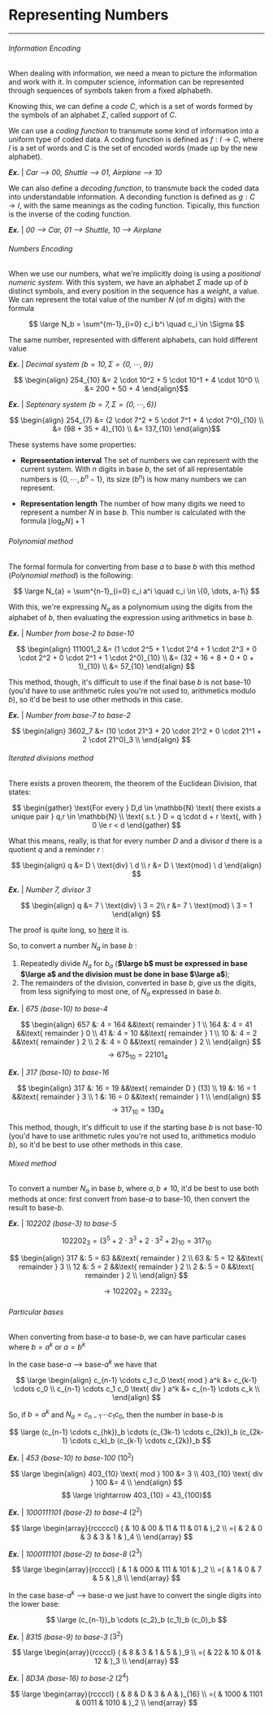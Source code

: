 # Representing Numbers
---

###### Information Encoding

When dealing with information, we need a mean to picture the information and work with it. In computer science, information can be represented through sequences of symbols taken from a fixed alphabeth.

Knowing this, we can define a *code* $C$, which is a set of words formed by the symbols of an alphabet $\Sigma$, called *support* of $C$.

We can use a *coding function* to transmute some kind of information into a uniform type of coded data.
A coding function is defined as $f : I \rightarrow C$, where $I$ is a set of words and $C$ is the set of encoded words (made up by the new alphabet).

***Ex.*** | *Car --> 00, Shuttle --> 01, Airplane --> 10*

We can also define a *decoding function*, to transmute back the coded data into understandable information.
A deconding function is defined as $g : C \rightarrow I$, with the same meanings as the coding function. Tipically, this function is the inverse of the coding function.

***Ex.*** | *00 --> Car, 01 --> Shuttle, 10 --> Airplane*


###### Numbers Encoding

When we use our numbers, what we're implicitly doing is using a *positional numeric system*. With this system, we have an alphabet $\Sigma$ made up of $b$ distinct symbols, and every position in the sequence has a *weight*, a value. We can represent the total value of the number $N$ (of $m$ digits) with the formula

$$ \large N_b = \sum^{m-1}_{i=0} c_i b^i \quad c_i \in \Sigma $$

The same number, represented with different alphabets, can hold different value

***Ex.*** | *Decimal system ($b = 10,\, \Sigma = \{0,\cdots,9\}$)*

$$ \begin{align}
254_{10} &= 2 \cdot 10^2 + 5 \cdot 10^1 + 4 \cdot 10^0 \\
&= 200 + 50 + 4
\end{align}$$

***Ex.*** | *Septenary system ($b = 7,\, \Sigma = \{0,\cdots,6\}$)*

$$ \begin{align}
254_{7} &= (2 \cdot 7^2 + 5 \cdot 7^1 + 4 \cdot 7^0)_{10} \\
&= (98 + 35 + 4)_{10} \\
&= 137_{10}
\end{align}$$

These systems have some properties:

- **Representation interval**
The set of numbers we can represent with the current system. With $n$ digits in base $b$, the set of all representable numbers is $\{0,\cdots,b^n-1\}$, its size ($b^n$) is how many numbers we can represent.

- **Representation length**
The number of how many digits we need to represent a number $N$ in base $b$. This number is calculated with the formula $\lfloor{ \log_b N }\rfloor + 1$


###### Polynomial method

The formal formula for converting from base $a$ to base $b$ with this method (*Polynomial method*) is the following:

$$ \large N_{a} = \sum^{n-1}_{i=0} c_i a^i \quad c_i \in \{0, \dots, a-1\} $$

With this, we're expressing $N_a$ as a polynomium using the digits from the alphabet of $b$, then evaluating the expression using arithmetics in base $b$.

***Ex.*** | *Number from base-2 to base-10*

$$ \begin{align}
111001_2 &= (1 \cdot 2^5 + 1 \cdot 2^4 + 1 \cdot 2^3 + 0 \cdot 2^2 + 0 \cdot 2^1 + 1 \cdot 2^0)_{10} \\
&= (32 + 16 + 8 + 0 + 0 + 1)_{10} \\
&= 57_{10}
\end{align} $$

This method, though, it's difficult to use if the final base $b$ is not base-10 (you'd have to use arithmetic rules you're not used to, arithmetics modulo $b$), so it'd be best to use other methods in this case.

***Ex.*** | *Number from base-7 to base-2*

$$ \begin{align}
3602_7 &= (10 \cdot 21^3 + 20 \cdot 21^2 + 0 \cdot 21^1 + 2 \cdot 21^0)_3 \\
\end{align} $$


###### Iterated divisions method

There exists a proven theorem, the theorem of the Euclidean Division, that states:

$$ \begin{gather}
\text{For every } D,d \in \mathbb{N}
\text{ there exists a unique pair } q,r \in \mathbb{N} \\
\text{ s.t. } D = q \cdot d + r
\text{, with } 0 \le r < d
\end{gather} $$

What this means, really, is that for every number $D$ and a divisor $d$ there is a quotient $q$ and a reminder $r$ :

$$ \begin{align}
q &= D \ \text{div} \ d \\
r &= D \ \text{mod} \ d
\end{align} $$

***Ex.*** | *Number 7, divisor 3*

$$ \begin{align}
q &= 7 \ \text{div} \ 3 = 2\\
r &= 7 \ \text{mod} \ 3 = 1
\end{align} $$

The proof is quite long, so [here](Iterated%20division%20proof.md) it is.

So, to convert a number $N_a$ in base $b$ :
1. Repeatedly divide $N_a$ for $b_a$ (**$\large b$ must be expressed in base $\large a$ and the division must be done in base $\large a$**);
2. The remainders of the division, converted in base $b$, give us the digits, from less signifying to most one, of  $N_a$ expressed in base $b$.

***Ex.*** | *675 (base-10) to base-4*

$$ \begin{align}
657 &: 4 = 164 &&\text{ remainder } 1 \\
164 &: 4 = 41  &&\text{ remainder } 0 \\
 41 &: 4 = 10  &&\text{ remainder } 1 \\
 10 &: 4 = 2   &&\text{ remainder } 2 \\
  2 &: 4 = 0   &&\text{ remainder } 2 \\
\end{align} $$
$$ \rightarrow 675_{10} = 22101_4 $$

***Ex.*** | *317 (base-10) to base-16*

$$ \begin{align}
317 &: 16 = 19 &&\text{ remainder D } (13) \\
 19 &: 16 = 1  &&\text{ remainder } 3 \\
  1 &: 16 = 0  &&\text{ remainder } 1 \\
\end{align} $$
$$ \rightarrow 317_{10} = 13\text{D}_4 $$

This method, though, it's difficult to use if the starting base $b$ is not base-10 (you'd have to use arithmetic rules you're not used to, arithmetics modulo $b$), so it'd be best to use other methods in this case.


###### Mixed method

To convert a number $N_a$ in base $b$, where $a,b\ne10$, it'd be best to use both methods at once: first convert from base-$a$ to base-10, then convert the result to base-$b$.

***Ex.*** | *102202 (base-3) to base-5*

$$ 102202_3 = (3^5 + 2 \cdot 3^3 + 2 \cdot 3^2 + 2)_{10} = 317_{10} $$

$$ \begin{align}
317 &: 5 = 63 &&\text{ remainder } 2 \\
 63 &: 5 = 12 &&\text{ remainder } 3 \\
 12 &: 5 = 2  &&\text{ remainder } 2 \\
  2 &: 5 = 0  &&\text{ remainder } 2 \\
\end{align} $$

$$ \rightarrow 102202_3 = 2232_5 $$


###### Particular bases

When converting from base-$a$ to base-$b$, we can have particular cases where $b = a^k$ or $a = b^k$

In the case base-$a$ --> base-$a^k$ we have that

$$ \large \begin{align}
c_{n-1} \cdots c_1 c_0 \text{ mod } a^k &= c_{k-1} \cdots c_0 \\
c_{n-1} \cdots c_1 c_0 \text{ div } a^k &= c_{n-1} \cdots c_k \\
\end{align} $$

So, if $b = a^k$ and ${ N_a = c_{n-1} \cdots c_1 c_0 }$, then the number in base-$b$ is

$$ \large
(c_{n-1} \cdots c_{hk})_b
\cdots
(c_{3k-1} \cdots c_{2k})_b
(c_{2k-1} \cdots c_k)_b
(c_{k-1} \cdots c_{2k})_b
$$

***Ex.*** | *453 (base-10) to base-100*  ($10^2$)

$$ \large \begin{align}
403_{10} \text{ mod } 100 &= 3 \\
403_{10} \text{ div } 100 &= 4 \\
\end{align} $$
$$ \large \rightarrow 403_{10} = 43_{100}$$

***Ex.*** | *1000111101 (base-2) to base-4* ($2^2$)

$$ \large \begin{array}{rcccccl}
 ( & 10 & 00 & 11 & 11 & 01 & )_2 \\
=( &  2 &  0 &  3 &  3 &  1 & )_4 \\
\end{array} $$


***Ex.*** | *1000111101 (base-2) to base-8* ($2^3$)

$$ \large \begin{array}{rccccl}
 ( & 1 & 000 & 111 & 101 & )_2 \\
=( & 1 &  0  &  7  &  5  & )_8 \\
\end{array} $$

In the case base-$a^k$ --> base-$a$ we just have to convert the single digits into the lower base:

$$ \large (c_{n-1})_b \cdots (c_2)_b (c_1)_b (c_0)_b $$

***Ex.*** | *8315 (base-9) to base-3* ($3^2$)

$$ \large \begin{array}{rccccl}
 ( &  8 &  3 &  1 &  5 & )_9 \\
=( & 22 & 10 & 01 & 12 & )_3 \\
\end{array} $$


***Ex.*** | *8D3A (base-16) to base-2* ($2^4$)

$$ \large \begin{array}{rccccl}
 ( &    8 &    D &    3 &    A & )_{16} \\
=( & 1000 & 1101 & 0011 & 1010 & )_2    \\
\end{array} $$